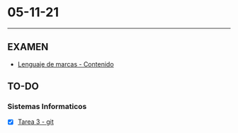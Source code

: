 # 05-11-21
---
## EXAMEN
- [Lenguaje de marcas - Contenido](https://aulavirtual.caib.es/c07015884/pluginfile.php/22369/mod_resource/content/1/continguts%20examen%20teoric%201.pdf)
## TO-DO
### Sistemas Informaticos
- [x] [Tarea 3 - git](https://classroom.google.com/c/MzQ1NTIyMzQwMDM3/a/NDIwNDU0NTE1MjA2/details)